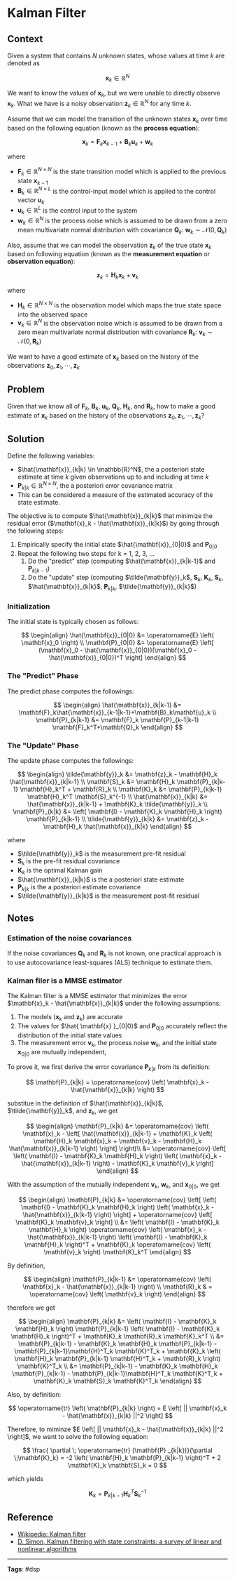 Kalman Filter
===

## Context

Given a system that contains $N$ unknown states, whose values at time $k$ are denoted as

$$
\mathbf{x}_k \in \mathbb{R}^N
$$

We want to know the values of $\mathbf{x}_k$, but we were unable to directly observe $\mathbf{x}_k$. What we have is a noisy observation $\mathbf{z}_k \in \mathbb{R}^N$ for any time $k$. 

Assume that we can model the transition of the unknown states $\mathbf{x}_k$ over time based on the following equation (known as the **process equation**):

$$
\mathbf{x}_k = \mathbf{F}_k\mathbf{x}_{k-1} + \mathbf{B}_k\mathbf{u}_k + \mathbf{w}_k
$$

where

* $\mathbf{F}_k \in \mathbb{R}^{N \times N}$ is the state transition model which is applied to the previous state $\mathbf{x}_{k-1}$
* $\mathbf{B}_k \in \mathbb{R}^{N \times L}$ is the control-input model which is applied to the control vector $\mathbf{u}_k$
* $\mathbf{u}_k \in \mathbb{R}^L$ is the control input to the system
* $\mathbf{w}_k \in \mathbb{R}^N$ is the process noise which is assumed to be drawn from a zero mean multivariate normal distribution with covariance $\mathbf{Q}_k$: $\mathbf{w}_k \sim \mathcal {N} \left(0,\mathbf{Q}_{k}\right)$

Also, assume that we can model the observation $\mathbf{z}_k$ of the true state $\mathbf{x}_k$ based on following equation (known as the **measurement equation** or **observation equation**):

$$
\mathbf{z}_k = \mathbf{H}_k \mathbf{x}_k + \mathbf{v}_k
$$

where

* $\mathbf{H}_k \in \mathbb{R}^{N \times N}$ is the observation model which maps the true state space into the observed space
* $\mathbf{v}_k \in \mathbb{R}^N$ is the observation noise which is assumed to be drawn from a zero mean multivariate normal distribution with covariance $\mathbf{R}_k$: $\mathbf{v}_k \sim \mathcal {N} \left(0,\mathbf{R}_{k}\right)$

We want to have a good estimate of $\mathbf{x}_k$ based on the history of the observations $\mathbf{z}_0, \mathbf{z}_1, \cdots, \mathbf{z}_k$

## Problem

Given that we know all of $\mathbf{F}_k$, $\mathbf{B}_k$, $\mathbf{u}_k$, $\mathbf{Q}_k$, $\mathbf{H}_k$, and $\mathbf{R}_k$, how to make a good estimate of $\mathbf{x}_k$ based on the history of the observations $\mathbf{z}_0, \mathbf{z}_1, \cdots, \mathbf{z}_k$?

## Solution

Define the following variables:

* $\hat{\mathbf{x}}_{k|k} \in \mathbb{R}^N$, the a posteriori state estimate at time $k$ given observations up to and including at time $k$
* $\mathbf{P}_{k|k} \in \mathbb{R}^{N \times N}$, the a posteriori error covariance matrix
 * This can be considered a measure of the estimated accuracy of the state estimate.

The objective is to compute $\hat{\mathbf{x}}_{k|k}$ that minimize the residual error ($\mathbf{x}_k - \hat{\mathbf{x}}_{k|k}$) by going through the following steps:

1. Empirically specify the initial state $\hat{\mathbf{x}}_{0|0}$ and $\mathbf{P}_{0|0}$
2. Repeat the following two steps for k = 1, 2, 3, ...
   1. Do the "predict" step (computing $\hat{\mathbf{x}}_{k|k-1}$ and $\mathbf{P}_{k|k-1}$)
   2. Do the "update" step (computing $\tilde{\mathbf{y}}_k$, $\mathbf{S}_k$, $\mathbf{K}_k$, $\mathbf{S}_k$, $\hat{\mathbf{x}}_{k|k}$, $\mathbf{P}_{k|k}$, $\tilde{\mathbf{y}}_{k|k}$)

### Initialization

The initial state is typically chosen as follows:

$$
\begin{align}
\hat{\mathbf{x}}_{0|0} &= \operatorname{E} \left( \mathbf{x}_0 \right) \\
\mathbf{P}_{0|0} &= \operatorname{E} \left[ (\mathbf{x}_0 - \hat{\mathbf{x}}_{0|0})(\mathbf{x}_0 - \hat{\mathbf{x}}_{0|0})^T \right]
\end{align}
$$

### The "Predict" Phase

The predict phase computes the followings:

$$
\begin{align}
\hat{\mathbf{x}}_{k|k-1} &= \mathbf{F}_k\hat{\mathbf{x}}_{k-1|k-1}+\mathbf{B}_k\mathbf{u}_k \\
\mathbf{P}_{k|k-1} &= \mathbf{F}_k \mathbf{P}_{k-1|k-1} \mathbf{F}_k^T+\mathbf{Q}_k
\end{align}
$$

### The "Update" Phase

The update phase computes the followings:

$$
\begin{align}
\tilde{\mathbf{y}}_k &= \mathbf{z}_k - \mathbf{H}_k \hat{\mathbf{x}}_{k|k-1} \\
\mathbf{S}_k &= \mathbf{H}_k \mathbf{P}_{k|k-1} \mathbf{H}_k^T + \mathbf{R}_k \\
\mathbf{K}_k &= \mathbf{P}_{k|k-1}  \mathbf{H}_k^T  \mathbf{S}_k^{-1} \\
\hat{\mathbf{x}}_{k|k} &= \hat{\mathbf{x}}_{k|k-1} + \mathbf{K}_k \tilde{\mathbf{y}}_k \\
\mathbf{P}_{k|k} &= \left( \mathbf{I} - \mathbf{K}_k \mathbf{H}_k  \right) \mathbf{P}_{k|k-1} \\
\tilde{\mathbf{y}}_{k|k} &= \mathbf{z}_k - \mathbf{H}_k  \hat{\mathbf{x}}_{k|k}
\end{align}
$$

where

* $\tilde{\mathbf{y}}_k$ is the measurement pre-fit residual
* $\mathbf{S}_k$ is the pre-fit residual covariance
* $\mathbf{K}_k$ is the optimal Kalman gain
* $\hat{\mathbf{x}}_{k|k}$ is the a posteriori state estimate
* $\mathbf{P}_{k|k}$ is the a posteriori estimate covariance
* $\tilde{\mathbf{y}}_{k|k}$ is the measurement post-fit residual

## Notes

### Estimation of the noise covariances

If the noise covariances $\mathbf{Q}_k$ and $\mathbf{R}_k$ is not known, one practical approach is to use autocovariance least-squares (ALS) technique to estimate them.

### Kalman filer is a MMSE estimator

The Kalman filter is a MMSE estimator that minimizes the error $\mathbf{x}_k - \hat{\mathbf{x}}_{k|k}$ under the following assumptions:

1. The models ($\mathbf{x}_k$ and $\mathbf{z}_k$) are accurate
2. The values for $\hat{ \mathbf{x} }_{0|0}$ and $\mathbf{P}_{0|0}$ accurately reflect the distribution of the initial state values
3. The measurement error $\mathbf{v}_k$, the process noise $\mathbf{w}_k$, and the initial state $\mathbf{x}_{0|0}$ are mutually independent,

To prove it, we first derive the error covariance $\mathbf{P}_{k|k}$ from its definition:

$$
\mathbf{P}_{k|k} = \operatorname{cov} \left( \mathbf{x}_k - \hat{\mathbf{x}}_{k|k} \right)
$$

substitue in the definition of $\hat{\mathbf{x}}_{k|k}$, $\tilde{\mathbf{y}}_k$, and $\mathbf{z}_k$, we get

$$
\begin{align}
\mathbf{P}_{k|k} &= \operatorname{cov} 
\left( 
    \mathbf{x}_k - 
    \left[ 
        \hat{\mathbf{x}}_{k|k-1} + \mathbf{K}_k 
        \left( 
            \mathbf{H}_k \mathbf{x}_k + 
            \mathbf{v}_k  - 
            \mathbf{H}_k \hat{\mathbf{x}}_{k|k-1}
        \right)
    \right]
\right)\\
&= \operatorname{cov} 
\left[
    \left( \mathbf{I} - \mathbf{K}_k \mathbf{H}_k \right) 
    \left( \mathbf{x}_k - \hat{\mathbf{x}}_{k|k-1} \right) - 
    \mathbf{K}_k \mathbf{v}_k
\right]
\end{align}
$$

With the assumption of the mutually independent $\mathbf{v}_k$, $\mathbf{w}_k$, and $\mathbf{x}_{0|0}$, we get

$$
\begin{align}
\mathbf{P}_{k|k} &= \operatorname{cov} 
\left[ 
    \left( \mathbf{I} - \mathbf{K}_k \mathbf{H}_k \right) 
    \left( \mathbf{x}_k - \hat{\mathbf{x}}_{k|k-1} \right)
\right] + 
\operatorname{cov} \left[  \mathbf{K}_k \mathbf{v}_k \right] \\
&= \left( \mathbf{I} - \mathbf{K}_k \mathbf{H}_k \right) \operatorname{cov} \left( \mathbf{x}_k - \hat{\mathbf{x}}_{k|k-1} \right) 
\left( \mathbf{I} - \mathbf{K}_k \mathbf{H}_k \right)^T + 
\mathbf{K}_k \operatorname{cov} \left( \mathbf{v}_k \right) \mathbf{K}_k^T
\end{align}
$$

By definition,

$$
\begin{align}
\mathbf{P}_{k|k-1} &= \operatorname{cov} \left( \mathbf{x}_k - \hat{\mathbf{x}}_{k|k-1} \right) \\
\mathbf{R}_k & = \operatorname{cov} \left( \mathbf{v}_k \right)
\end{align}
$$

therefore we get

$$
\begin{align}
\mathbf{P}_{k|k} &= 
\left( \mathbf{I} - \mathbf{K}_k \mathbf{H}_k \right)
\mathbf{P}_{k|k-1}
\left( \mathbf{I} - \mathbf{K}_k \mathbf{H}_k \right)^T + 
\mathbf{K}_k \mathbf{R}_k \mathbf{K}_k^T \\
&=
\mathbf{P}_{k|k-1} - 
\mathbf{K}_k \mathbf{H}_k \mathbf{P}_{k|k-1} - 
\mathbf{P}_{k|k-1}\mathbf{H}^T_k \mathbf{K}^T_k + 
\mathbf{K}_k \left( \mathbf{H}_k \mathbf{P}_{k|k-1} \mathbf{H}^T_k + \mathbf{R}_k \right) \mathbf{K}^T_k \\
&=
\mathbf{P}_{k|k-1} - 
\mathbf{K}_k \mathbf{H}_k \mathbf{P}_{k|k-1} - 
\mathbf{P}_{k|k-1}\mathbf{H}^T_k \mathbf{K}^T_k + 
\mathbf{K}_k \mathbf{S}_k \mathbf{K}^T_k
\end{align}
$$

Also, by definition:

$$
\operatorname{tr} \left( \mathbf{P}_{k|k} \right) = E \left[ || \mathbf{x}_k - \hat{\mathbf{x}}_{k|k} ||^2  \right]
$$

Therefore, to miminze $E \left[ || \mathbf{x}_k - \hat{\mathbf{x}}_{k|k} ||^2 \right]$, we want to solve the following equation:

$$
\frac{ \partial \; \operatorname{tr} (\mathbf{P} _{k|k})}{\partial \;\mathbf{K}_k} = -2 \left( \mathbf{H}_k \mathbf{P}_{k|k-1} \right)^T +  2 \mathbf{K}_k \mathbf{S}_k = 0
$$

which yields

$$
\mathbf{K}_k = \mathbf{P}_{k|k-1} \mathbf{H}^T_k \mathbf{S}^{-1}_k
$$

## Reference

* [Wikipedia: Kalman filter](https://en.wikipedia.org/wiki/Kalman_filter)
* [D. Simon, Kalman filtering with state constraints: a survey of linear and nonlinear algorithms](https://academic.csuohio.edu/simond/pubs/IETKalman.pdf)

---
**Tags**: #dsp 
